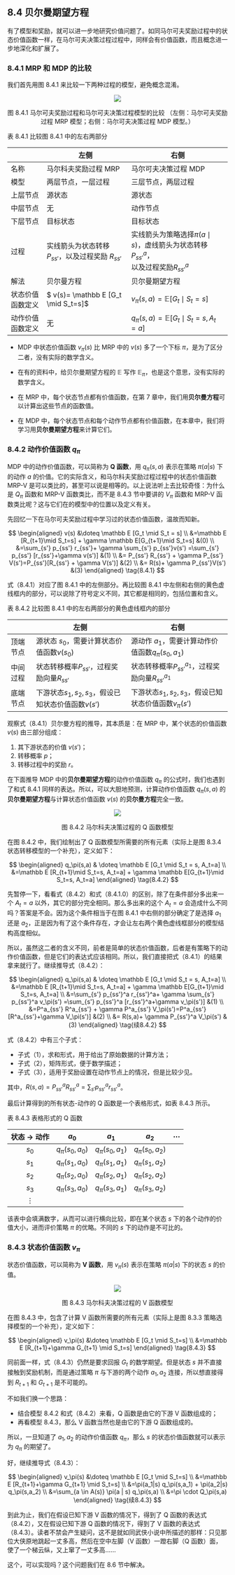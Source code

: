 ## 8.4 贝尔曼期望方程

有了模型和奖励，就可以进一步地研究价值问题了。如同马尔可夫奖励过程中的状态价值函数一样，在马尔可夫决策过程过程中，同样会有价值函数，而且概念进一步地深化和扩展了。

### 8.4.1 MRP 和 MDP 的比较

我们首先用图 8.4.1 来比较一下两种过程的模型，避免概念混淆。

<center>
<img src="./img/MDPvsMRP.png">

图 8.4.1 马尔可夫奖励过程和马尔可夫决策过程模型的比较
（左侧：马尔可夫奖励过程 MRP 模型；右侧：马尔可夫决策过程 MDP 模型。）
</center>

表 8.4.1 比较图 8.4.1 中的左右两部分

||左侧|右侧|
|-|-|-|
|名称|马尔科夫奖励过程 MRP|马尔可夫决策过程 MDP
|模型|两层节点，一层过程|三层节点，两层过程|
|上层节点|源状态|源状态|
|中层节点|无|动作节点|
|下层节点|目标状态|目标状态|
|过程|实线箭头为状态转移 $P_{ss'}$，以及过程奖励 $R_{ss'}$|实线箭头为策略选择$\pi(a \mid s)$，虚线箭头为状态转移$P^a_{ss'}$，<br>以及过程奖励$R^a_{ss'}$|
|解法|贝尔曼方程|贝尔曼期望方程|
|状态价值函数定义| $ v(s)= \mathbb E [G_t \mid S_t=s]$ | $v_\pi(s,a)=\mathbb E[G_t \mid S_t=s]$|
|动作价值函数定义|无|$q_\pi(s,a)=\mathbb E[G_t \mid S_t=s,A_t=a]$|

- MDP 中状态价值函数 $v_\pi(s)$ 比 MRP 中的 $v(s)$ 多了一个下标 $\pi$，是为了区分二者，没有实际的数学含义。

- 在有的资料中，给贝尔曼期望方程的 $\mathbb E$ 写作 $\mathbb E_\pi$，也是这个意思，没有实际的数学含义。

- 在 MRP 中，每个状态节点都有价值函数，在第 7 章中，我们用**贝尔曼方程**可以计算出这些节点的函数值。

- 在 MDP 中，每个状态节点和每个动作节点都有价值函数，在本章中，我们将学习用**贝尔曼期望方程**来计算它们。


### 8.4.2 动作价值函数 $q_\pi$

MDP 中的动作价值函数，可以简称为 **Q 函数**，用 $q_\pi(s,a)$ 表示在策略 $\pi(a|s)$ 下的动作 $a$ 的价值。它的实际含义，和马尔科夫奖励过程过程中的状态价值函数 MRP-V 是可以类比的，甚至可以说是相等的。以上说法听上去比较奇怪：为什么是 $Q_\pi$ 函数和 MRP-V 函数类比，而不是 8.4.3 节中要讲的 $V_\pi$ 函数和 MRP-V 函数类比呢？这与它们在的模型中的位置以及定义有关。

先回忆一下在马尔可夫奖励过程中学习过的状态价值函数，温故而知新。

$$
\begin{aligned}
v(s) &\doteq \mathbb E [G_t \mid S_t = s]
\\
&=\mathbb E [R_{t+1}\mid S_t=s] + \gamma \mathbb E[G_{t+1}\mid S_t=s] &(0)
\\
&=\sum_{s'} p_{ss'} r_{ss'}+ \gamma \sum_{s'} p_{ss'}v(s') =\sum_{s'} p_{ss'} [r_{ss'}+\gamma v(s')] &(1)
\\
&= P_{ss'} R_{ss'} + \gamma P_{ss'} V(s')=P_{ss'}[R_{ss'} + \gamma V(s')] &(2)
\\
&= R(s)+ \gamma P_{ss'}V(s') &(3)
\end{aligned}
\tag{8.4.1}
$$

式（8.4.1）对应了图 8.4.1 中的左侧部分。再比较图 8.4.1 中左侧和右侧的黄色虚线框内的部分，可以说除了符号定义不同，其它都是相同的，包括位置和含义。

表 8.4.2 比较图 8.4.1 中的左右两部分的黄色虚线框内的部分

||左侧|右侧|
|-|-|-|
|顶端节点|源状态 $s_0$，需要计算状态价值函数$v(s_0)$|源动作 $a_1$，需要计算动作价值函数$q_{\pi}(s_0,a_1)$|
|中间过程|状态转移概率$P_{ss'}$，过程奖励向量$R_{ss'}$|状态转移概率$P_{ss'}^{a_1}$，过程奖励向量$R_{ss'}^{a_1}$|
|底端节点|下游状态$s_1,s_2,s_3$，假设已知状态价值函数$v(s')$|下游状态$s_1,s_2,s_3$，假设已知状态价值函数$v_{\pi}(s')$|

观察式（8.4.1）贝尔曼方程的推导，其本质是：在 MRP 中，某个状态的价值函数 $v(s)$ 由三部分组成：
1. 其下游状态的价值 $v(s')$；
2. 转移概率 $p$；
2. 转移过程中的奖励 $r$。

在下面推导 MDP 中的**贝尔曼期望方程**的动作价值函数 $q_\pi$ 的公式时，我们也遇到了和式 8.4.1 同样的表达。所以，可以大胆地预测，计算动作价值函数 $q_\pi(s,a)$ 的**贝尔曼期望方程**与计算状态价值函数 $v(s)$ 的**贝尔曼方程**完全一致。

<center>
<img src="./img/mdp-Q.png">

图 8.4.2 马尔科夫决策过程的 Q 函数模型
</center>

在图 8.4.2 中，我们绘制出了 Q 函数模型所需要的所有元素（实际上是图 8.3.4 状态转移模型的一个补充），定义如下：

$$
\begin{aligned}
q_\pi(s,a) & \doteq \mathbb E [G_t \mid S_t = s, A_t=a]
\\
&=\mathbb E [R_{t+1}\mid S_t=s, A_t=a] + \gamma \mathbb E[G_{t+1}\mid S_t=s, A_t=a]
\end{aligned}
\tag{8.4.2}
$$

先暂停一下，看看式（8.4.2）和式（8.4.1.0）的区别，除了在条件部分多出来一个 $A_t=a$ 以外，其它的部分完全相同。那么多出来的这个 $A_t=a$ 会造成什么不同吗？答案是不会。因为这个条件相当于在图 8.4.1 中右侧的部分确定了是选择 $a_1$ 还是 $a_2$，正是因为有了这个条件存在，才会让左右两个黄色虚线框部分的模型结构高度相似。

所以，虽然这二者的含义不同，前者是简单的状态价值函数，后者是有策略下的动作价值函数，但是它们的表达式应该相同。所以，我们直接把式（8.4.1）的结果拿来就行了。继续推导式（8.4.2）：

$$
\begin{aligned}
q_\pi(s,a) & \doteq \mathbb E [G_t \mid S_t = s, A_t=a]
\\
&=\mathbb E [R_{t+1}\mid S_t=s, A_t=a] + \gamma \mathbb E[G_{t+1}\mid S_t=s, A_t=a]
\\
&=\sum_{s'} p_{ss'}^a r_{ss'}^a+ \gamma \sum_{s'} p_{ss'}^a v_\pi(s') =\sum_{s'} p_{ss'}^a [r_{ss'}^a+\gamma v_\pi(s')] &(1)
\\
&=P^a_{ss'} R^a_{ss'} + \gamma P^a_{ss'} V_\pi(s')=P^a_{ss'}[R^a_{ss'}+\gamma V_\pi(s')] &(2)
\\
&= R(s,a)+ \gamma P_{ss'}^a V_\pi(s')  &(3)
\end{aligned}
\tag{续8.4.2}
$$

式（8.4.2）中有三个子式：
- 子式（1），求和形式，用于给出了原始数据的计算方法；
- 子式（2），矩阵形式，便于数学描述；
- 子式（3），适用于奖励设置在动作节点上的情况，但是比较少见。

其中，$R(s,a)=P^a_{ss'}R^a_{ss'}=\sum_{s'} p_{ss'}^a r_{ss'}^a$。

最后计算得到的所有状态-动作的 Q 函数是一个表格形式，如表 8.4.3 所示。

表 8.4.3 表格形式的 Q 函数

|状态 $\to$ 动作|$a_0$|$a_1$|$a_2$|$\cdots$|
|:-:|-|-|-|-|
|$s_0$|$q_\pi(s_0,a_0)$|$q_\pi(s_0,a_1)$|$q_\pi(s_0,a_2)$||
|$s_1$|$q_\pi(s_1,a_0)$|$q_\pi(s_1,a_1)$|$q_\pi(s_1,a_2)$||
|$s_2$|$q_\pi(s_2,a_0)$|$q_\pi(s_2,a_1)$|$q_\pi(s_2,a_2)$||
|$s_3$|$q_\pi(s_3,a_0)$|$q_\pi(s_3,a_1)$|$q_\pi(s_3,a_2)$||
|$\vdots$|||||

该表中会填满数字，从而可以进行横向比较，即在某个状态 $s$ 下的各个动作的价值大小，进而评价策略 $\pi$ 的优略。不同的 $s$ 下的动作是不可比的。


### 8.4.3 状态价值函数 $v_\pi$

状态价值函数，可以简称为 **V 函数**，用 $v_\pi(s)$ 表示在策略 $\pi(a|s)$ 下的状态 $s$ 的价值。

<center>
<img src="./img/mdp-V.png">

图 8.4.3 马尔科夫决策过程的 V 函数模型
</center>

在图 8.4.3 中，包含了计算 V 函数所需要的所有元素（实际上是图 8.3.3 策略选择模型的一个补充），定义如下：

$$
\begin{aligned}
v_\pi(s) &\doteq \mathbb E [G_t \mid S_t=s] 
\\
&=\mathbb E [R_{t+1}+\gamma G_{t+1} \mid S_t=s]
\end{aligned}
\tag{8.4.3}
$$

同前面一样，式（8.4.3）仍然是要求回报 $G_t$ 的数学期望。但是状态 $s$ 并不直接接触到奖励机制，而是通过策略 $\pi$ 与下游的两个动作 $a_1,a_2$ 连接，所以想直接得到 $R_{t+1}$ 和 $G_{t+1}$ 是不可能的。

不如我们换一个思路：

- 结合模型 8.4.2 和式（8.4.2）来看，Q 函数是由它的下游 V 函数组成的；
- 再看模型 8.4.3，那么 V 函数当然也是由它的下游 Q 函数组成的。


所以，一旦知道了 $a_1,a_2$ 的动作价值函数 $q_\pi$，那么 $s$ 的状态价值函数就可以表示为 $q_\pi$ 的期望了。

好，继续推导式（8.4.3）：

$$
\begin{aligned}
v_\pi(s) &\doteq \mathbb E [G_t \mid S_t=s] 
\\
&=\mathbb E [R_{t+1}+\gamma G_{t+1} \mid S_t=s]
\\
&=\pi(a_1|s) q_\pi(s,a_1) + \pi(a_2|s) q_\pi(s,a_2)
\\
&=\sum_{a \in A(s)} \pi(a | s) q_\pi(s,a)
\\
&=\pi \cdot Q_\pi(s,a)
\end{aligned}
\tag{续8.4.3}
$$

到此为止，我们在假设已知下游 V 函数的情况下，得到了 Q 函数的表达式（8.4.2），又在假设已知下游 Q 函数的情况下，得到了 V 函数的表达式（8.4.3）。读者不禁会产生疑问，这不是就如同武侠小说中所描述的那样：只见那位大侠原地跳起一丈多高，然后在空中左脚（V 函数）一蹬右脚（Q 函数）面，使了一个梯云纵，又上窜了一丈多高......

这个，可以实现吗？这个问题我们在 8.6 节中解决。

